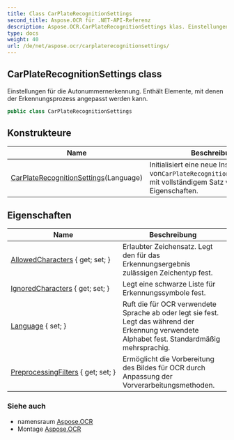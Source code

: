 ```yaml
---
title: Class CarPlateRecognitionSettings
second_title: Aspose.OCR für .NET-API-Referenz
description: Aspose.OCR.CarPlateRecognitionSettings klas. Einstellungen für die Autonummernerkennung. Enthält Elemente mit denen der Erkennungsprozess angepasst werden kann.
type: docs
weight: 40
url: /de/net/aspose.ocr/carplaterecognitionsettings/
---
```

## CarPlateRecognitionSettings class

Einstellungen für die Autonummernerkennung. Enthält Elemente, mit denen der Erkennungsprozess angepasst werden kann.

```csharp
public class CarPlateRecognitionSettings
```

## Konstrukteure

| Name | Beschreibung |
| --- | --- |
| [CarPlateRecognitionSettings](carplaterecognitionsettings/)(Language) | Initialisiert eine neue Instanz von`CarPlateRecognitionSettings`Klasse mit vollständigem Satz von Eigenschaften. |

## Eigenschaften

| Name | Beschreibung |
| --- | --- |
| [AllowedCharacters](../../aspose.ocr/carplaterecognitionsettings/allowedcharacters/) { get; set; } | Erlaubter Zeichensatz. Legt den für das Erkennungsergebnis zulässigen Zeichentyp fest. |
| [IgnoredCharacters](../../aspose.ocr/carplaterecognitionsettings/ignoredcharacters/) { get; set; } | Legt eine schwarze Liste für Erkennungssymbole fest. |
| [Language](../../aspose.ocr/carplaterecognitionsettings/language/) { set; } | Ruft die für OCR verwendete Sprache ab oder legt sie fest.  Legt das während der Erkennung verwendete Alphabet fest. Standardmäßig mehrsprachig. |
| [PreprocessingFilters](../../aspose.ocr/carplaterecognitionsettings/preprocessingfilters/) { get; set; } | Ermöglicht die Vorbereitung des Bildes für OCR durch Anpassung der Vorverarbeitungsmethoden. |

### Siehe auch

* namensraum [Aspose.OCR](../../aspose.ocr/)
* Montage [Aspose.OCR](../../)


